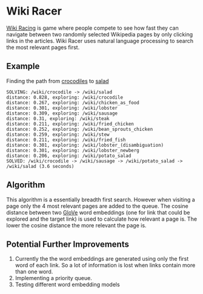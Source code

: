 # Wiki Racer

[Wiki Racing](https://en.wikipedia.org/wiki/Wikiracing) 
is game where people compete to see how fast they can navigate between two randomly selected
Wikipedia pages by only clicking links in the articles. Wiki Racer uses natural language processing to search the most relevant pages first.

## Example 
Finding the path from [crocodiles](https://en.wikipedia.org/wiki/Crocodile) to [salad](https://en.wikipedia.org/wiki/Salad)
```console
SOLVING: /wiki/crocodile -> /wiki/salad
distance: 0.828, exploring: /wiki/crocodile
distance: 0.267, exploring: /wiki/chicken_as_food
distance: 0.301, exploring: /wiki/lobster
distance: 0.309, exploring: /wiki/sausage
distance: 0.31, exploring: /wiki/steak
distance: 0.211, exploring: /wiki/fried_chicken
distance: 0.252, exploring: /wiki/bean_sprouts_chicken
distance: 0.259, exploring: /wiki/stew
distance: 0.211, exploring: /wiki/fried_fish
distance: 0.301, exploring: /wiki/lobster_(disambiguation)
distance: 0.301, exploring: /wiki/lobster_newberg
distance: 0.206, exploring: /wiki/potato_salad
SOLVED: /wiki/crocodile -> /wiki/sausage -> /wiki/potato_salad -> /wiki/salad (3.6 seconds)
```

## Algorithm
This algorithm is a essentially breadth first search. However when visiting a page only the 4 most relevant pages are 
added to the queue. The cosine distance between two [GloVe]( https://en.wikipedia.org/wiki/GloVe_\(machine_learning\)) word embeddings 
(one for link that could be explored and the target link)
is used to calculate how relevant a page is. The lower the cosine distance the more relevant the page is.

## Potential Further Improvements
1. Currently the the word embeddings are generated using only the first word of each link. So a lot of information is lost
when links contain more than one word. 
2. Implementing a priority queue. 
3. Testing different word embedding models
